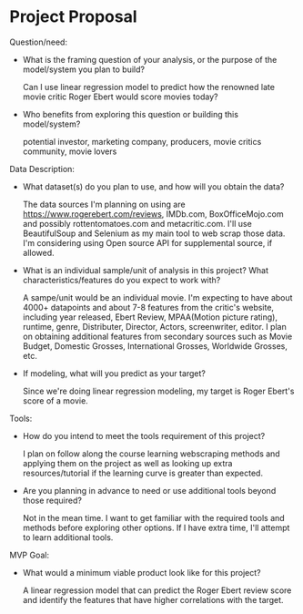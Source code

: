 # Project Proposal

Question/need:

* What is the framing question of your analysis, or the purpose of the model/system you plan to build?

  Can I use linear regression model to predict how the renowned late movie critic Roger Ebert would score movies today?

* Who benefits from exploring this question or building this model/system?

  potential investor, marketing company, producers, movie critics community, movie lovers

Data Description:

* What dataset(s) do you plan to use, and how will you obtain the data?

  The data sources I'm planning on using are https://www.rogerebert.com/reviews, IMDb.com, BoxOfficeMojo.com and possibly rottentomatoes.com and metacritic.com. I'll use BeautifulSoup and Selenium as my main tool to web scrap those data. I'm considering using Open source API for supplemental source, if allowed.

* What is an individual sample/unit of analysis in this project? What characteristics/features do you expect to work with?

  A sampe/unit would be an individual movie. I'm expecting to have about 4000+ datapoints and about 7-8 features from the critic's website, including year released, Ebert Review, MPAA(Motion picture rating), runtime, genre,  Distributer, Director, Actors, screenwriter, editor. I plan on obtaining additional features from secondary sources such as Movie Budget, Domestic Grosses, International Grosses, Worldwide Grosses, etc. 

* If modeling, what will you predict as your target?

  Since we're doing linear regression modeling, my target is Roger Ebert's score of a movie.

Tools:

* How do you intend to meet the tools requirement of this project?

  I plan on follow along the course learning webscraping methods and applying them on the project as well as looking up extra resources/tutorial if the learning curve is greater than expected. 

* Are you planning in advance to need or use additional tools beyond those required?

  Not in the mean time. I want to get familiar with the required tools and methods before exploring other options. If I have extra time, I'll attempt to learn additional tools. 

MVP Goal:

* What would a minimum viable product look like for this project?

  A linear regression model that can predict the Roger Ebert review score and identify the features that have higher correlations with the target. 
